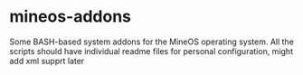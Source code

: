 # mineos-addons
Some BASH-based system addons for the MineOS operating system. All the scripts should have individual readme files for personal configuration, might add xml supprt later
